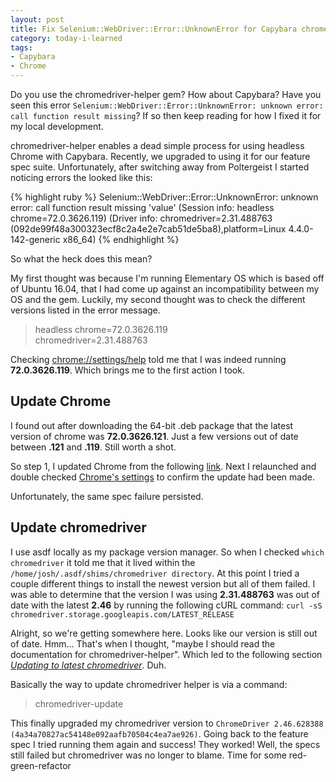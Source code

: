 ```yaml
---
layout: post
title: Fix Selenium::WebDriver::Error::UnknownError for Capybara chromedriver-helper
category: today-i-learned
tags:
- Capybara
- Chrome
---
```


Do you use the chromedriver-helper gem? How about Capybara? Have you seen 
this error `Selenium::WebDriver::Error::UnknownError: unknown error: call function result missing`?
If so then keep reading for how I fixed it for my local development.
<!--excerpt-->

chromedriver-helper enables a dead simple process for using headless Chrome
with Capybara. Recently, we upgraded to using it for our feature spec suite.
Unfortunately, after switching away from Poltergeist I started noticing errors
the looked like this:

{% highlight ruby %}
Selenium::WebDriver::Error::UnknownError:
  unknown error: call function result missing 'value'
    (Session info: headless chrome=72.0.3626.119)
    (Driver info: chromedriver=2.31.488763 (092de99f48a300323ecf8c2a4e2e7cab51de5ba8),platform=Linux 4.4.0-142-generic x86_64)
{% endhighlight %}

So what the heck does this mean?

My first thought was because I'm running Elementary OS which is based off of Ubuntu 16.04, that
I had come up against an incompatibility between my OS and the gem. Luckily, my second thought
was to check the different versions listed in the error message.

<blockquote>
headless chrome=72.0.3626.119<br>
chromedriver=2.31.488763
</blockquote>

Checking [chrome://settings/help](chrome://settings/help) told me that I was indeed
running **72.0.3626.119**. Which brings me to the first action I took.

## Update Chrome

I found out after downloading the 64-bit .deb package that the latest version of
chrome was **72.0.3626.121**. Just a few versions out of date between **.121** and **.119**. Still worth a shot. 

So step 1, I updated Chrome from the following [link](https://www.google.com/chrome/?brand=CHBD&gclid=CjwKCAiA2fjjBRAjEiwAuewS_YqearMUGJBpamtaMEsrbswwld6fR1Lro7LMjerLelq31yyHVdVJbxoCaVYQAvD_BwE&gclsrc=aw.ds). Next I relaunched and double checked [Chrome's settings](chrome://settings/help) to confirm
the update had been made. 

Unfortunately, the same spec failure persisted.

## Update chromedriver

I use asdf locally as my package version manager. So when I checked `which chromedriver` it
told me that it lived within the `/home/josh/.asdf/shims/chromedriver directory`. At this point
I tried a couple different things to install the newest version but all of them failed. I was
able to determine that the version I was using **2.31.488763** was out of date with the latest
**2.46** by running the following cURL command: `curl -sS chromedriver.storage.googleapis.com/LATEST_RELEASE`

Alright, so we're getting somewhere here. Looks like our version is still out of date. Hmm... That's when
I thought, "maybe I should read the documentation for chromedriver-helper". Which led to the following section
[_Updating to latest chromedriver_](https://github.com/flavorjones/chromedriver-helper#updating-to-latest-chromedriver). Duh.

Basically the way to update chromedriver helper is via a command:

<blockquote>
  chromedriver-update
</blockquote>

This finally upgraded my chromedriver version to `ChromeDriver 2.46.628388 (4a34a70827ac54148e092aafb70504c4ea7ae926)`. Going back to the feature spec I tried running them again and success! They worked! Well,
the specs still failed but chromedriver was no longer to blame. Time for some red-green-refactor

